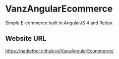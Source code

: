# VanzAngularEcommerce

Simple E-commerce built in AngularJS 4 and Redux

## Website URL

https://gadjetboi.github.io/VanzAngularEcommerce/
